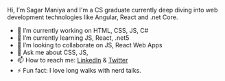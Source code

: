 Hi, I’m Sagar Maniya and I'm a CS graduate currently deep diving into web development technologies like Angular, React and .net Core.

- 🔭 I’m currently working on HTML, CSS, JS, C#
- 🌱 I’m currently learning JS, React, .net5
- 👯 I’m looking to collaborate on JS, React Web Apps
- 💬 Ask me about CSS, JS, 
- 📫 How to reach me: [LinkedIn](https://www.linkedin.com/in/maniyasagar/) & [Twitter](https://twitter.com/maniyasagar25)
- ⚡ Fun fact: I love long walks with nerd talks.


<!---
maniya81/maniya81 is a ✨ special ✨ repository because its `README.md` (this file) appears on your GitHub profile.
You can click the Preview link to take a look at your changes.
--->
